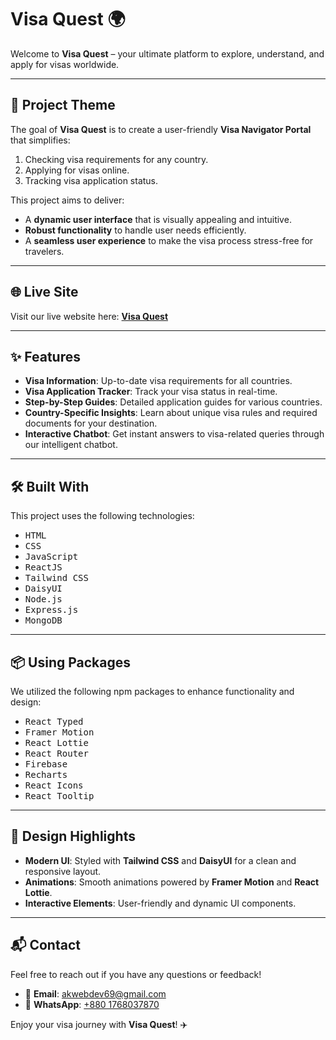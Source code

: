 # Visa Quest 🌍

Welcome to **Visa Quest** – your ultimate platform to explore, understand, and apply for visas worldwide.

---

## 🎯 Project Theme

The goal of **Visa Quest** is to create a user-friendly **Visa Navigator Portal** that simplifies:

1. Checking visa requirements for any country.
2. Applying for visas online.
3. Tracking visa application status.

This project aims to deliver:

- A **dynamic user interface** that is visually appealing and intuitive.
- **Robust functionality** to handle user needs efficiently.
- A **seamless user experience** to make the visa process stress-free for travelers.

---

## 🌐 Live Site

Visit our live website here: [**Visa Quest**](https://visa-quest.netlify.app)

---

## ✨ Features

- **Visa Information**: Up-to-date visa requirements for all countries.
- **Visa Application Tracker**: Track your visa status in real-time.
- **Step-by-Step Guides**: Detailed application guides for various countries.
- **Country-Specific Insights**: Learn about unique visa rules and required documents for your destination.
- **Interactive Chatbot**: Get instant answers to visa-related queries through our intelligent chatbot.

---

## 🛠️ Built With

This project uses the following technologies:

- <kbd>HTML</kbd>
- <kbd>CSS</kbd>
- <kbd>JavaScript</kbd>
- <kbd>ReactJS</kbd>
- <kbd>Tailwind CSS</kbd>
- <kbd>DaisyUI</kbd>
- <kbd>Node.js</kbd>
- <kbd>Express.js</kbd>
- <kbd>MongoDB</kbd>

---

## 📦 Using Packages

We utilized the following npm packages to enhance functionality and design:

- <kbd>React Typed</kbd>
- <kbd>Framer Motion</kbd>
- <kbd>React Lottie</kbd>
- <kbd>React Router</kbd>
- <kbd>Firebase</kbd>
- <kbd>Recharts</kbd>
- <kbd>React Icons</kbd>
- <kbd>React Tooltip</kbd>

---

## 🎨 Design Highlights

- **Modern UI**: Styled with **Tailwind CSS** and **DaisyUI** for a clean and responsive layout.
- **Animations**: Smooth animations powered by **Framer Motion** and **React Lottie**.
- **Interactive Elements**: User-friendly and dynamic UI components.

---

## 📬 Contact

Feel free to reach out if you have any questions or feedback!

- 📧 **Email**: [akwebdev69@gmail.com](mailto:akwebdev69@gmail.com)
- 📱 **WhatsApp**: [+880 1768037870](https://wa.me/8801768037870)

Enjoy your visa journey with **Visa Quest**! ✈️
